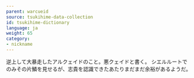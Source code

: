 ```yaml
---
parent: warcueid
source: tsukihime-data-collection
id: tsukihime-dictionary
language: ja
weight: 65
category:
- nickname
---
```


逆上して大暴走したアルクェイドのこと。悪クェイドと書く。
シエルルートでのみその片鱗を見せるが、志貴を認識できたあたりまだまだ余裕があるようだ。
